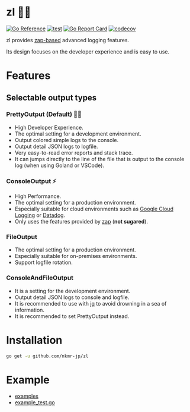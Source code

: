 # zl :technologist:
[![Go Reference](https://pkg.go.dev/badge/github.com/nkmr-jp/zl.svg)](https://pkg.go.dev/github.com/nkmr-jp/zl)
[![test](https://github.com/nkmr-jp/zl/actions/workflows/test.yml/badge.svg)](https://github.com/nkmr-jp/zl/actions/workflows/test.yml)
[![Go Report Card](https://goreportcard.com/badge/github.com/nkmr-jp/zl)](https://goreportcard.com/report/github.com/nkmr-jp/zl)
[![codecov](https://codecov.io/gh/nkmr-jp/zl/branch/develop/graph/badge.svg?token=2Z6M2JYT17)](https://codecov.io/gh/nkmr-jp/zl)

zl provides [zap-based](https://github.com/uber-go/zap) advanced logging features.

Its design focuses on the developer experience and is easy to use. 

# Features
## Selectable output types
### PrettyOutput (Default) :technologist: 
- High Developer Experience.
- The optimal setting for a development environment.
- Output colored simple logs to the console.
- Output detail JSON logs to logfile.
- Very easy-to-read error reports and stack trace.
- It can jumps directly to the line of the file that is output to the console log (when using Goland or VSCode).

### ConsoleOutput :zap:
- High Performance.
- The optimal setting for a production environment.
- Especially suitable for cloud environments such as [Google Cloud Logging](https://cloud.google.com/logging) or [Datadog](https://www.datadoghq.com/).
- Only uses the features provided by [zap](https://github.com/uber-go/zap#performance) (**not sugared**).

### FileOutput
- The optimal setting for a production environment.
- Especially suitable for on-premises environments.
- Support logfile rotation.

### ConsoleAndFileOutput
- It is a setting for the development environment.
- Output detail JSON logs to console and logfile.
- It is recommended to use with [jq](https://stedolan.github.io/jq/) to avoid drowning in a sea of information.
- It is recommended to set PrettyOutput instead.


# Installation

```sh
go get -u github.com/nkmr-jp/zl
```

# Example

- [examples](examples)
- [example_test.go](example_test.go)
